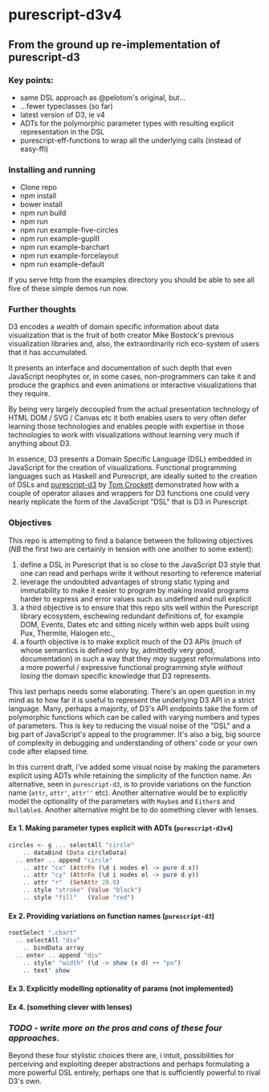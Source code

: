 # purescript-d3v4
## From the ground up re-implementation of purescript-d3

### Key points:

* same DSL approach as @pelotom's original, but...
* ...fewer typeclasses (so far)
* latest version of D3, ie v4
* ADTs for the polymorphic parameter types with resulting explicit representation in the DSL
* purescript-eff-functions to wrap all the underlying calls (instead of easy-ffi)

### Installing and running

* Clone repo
* npm install
* bower install
* npm run build
* npm run
* npm run example-five-circles
* npm run example-gupIII
* npm run example-barchart
* npm run example-forcelayout
* npm run example-default

If you serve http from the examples directory you should be able to see all five of these simple demos run now.

### Further thoughts

D3 encodes a _wealth_ of domain specific information about data visualization that is the fruit of both creator Mike Bostock's previous visualization libraries and, also, the extraordinarily rich eco-system of users that it has accumulated.

It presents an interface and documentation of such depth that even JavaScript neophytes or, in some cases, non-programmers can take it and produce the graphics and even animations or interactive visualizations that they require.

By being very largely decoupled from the actual presentation technology of HTML DOM / SVG / Canvas etc it both enables users to very often defer learning those technologies and enables people with expertise in those technologies to work with visualizations without learning very much if anything about D3.

In essence, D3 presents a Domain Specific Language (DSL) embedded in JavaScript for the creation of visualizations. Functional programming languages such as Haskell and Purescript, are ideally suited to the creation of DSLs and [purescript-d3](https://github.com/pelotom/purescript-d3) by [Tom Crockett](https://github.com/pelotom) demonstrated how with a couple of operator aliases and wrappers for D3 functions one could very nearly replicate the form of the JavaScript "DSL" that is D3 in Purescript.

### Objectives

This repo is attempting to find a balance between the following objectives (*NB* the first two are certainly in tension with one another to some extent):

1. define a DSL in Purescript that is so close to the JavaScript D3 style that one can read and perhaps write it without resorting to reference material
2. leverage the undoubted advantages of strong static typing and immutability to make it easier to program by making invalid programs harder to express and error values such as undefined and null explicit
3. a third objective is to ensure that this repo sits well within the Purescript library ecosystem, eschewing redundant definitions of, for example DOM, Events, Dates etc and sitting nicely within web apps built using Pux, Thermite, Halogen etc.˛
4. a fourth objective is to make explicit much of the D3 APIs (much of whose semantics is defined only by, admittedly very good, documentation) in such a way that they _may_ suggest reformulations into a more powerful / expressive functional programming style *without losing* the domain specific knowledge that D3 represents.

This last perhaps needs some elaborating. There's an open question in my mind as to how far it is useful to represent the underlying D3 API in a strict language. Many, perhaps a majority, of D3's API endpoints take the form of polymorphic functions which can be called with varying numbers and types of parameters. This is key to reducing the visual noise of the "DSL" and a big part of JavaScript's appeal to the programmer. It's also a big, big source of complexity in debugging and understanding of others' code or your own code after elapsed time.

In this current draft, i've added some visual noise by making the parameters explicit using ADTs while retaining the simplicity of the function name. An alternative, seen in `purescript-d3`, is to provide variations on the function name (`attr`, `attr'`, `attr''` etc). Another alternative would be to explicitly model the optionality of the parameters with `Maybe`s and `Either`s and `Nullable`s. Another alternative might be to do something clever with lenses.

#### Ex 1. Making parameter types explicit with ADTs (`purescript-d3v4`)

  ``` haskell
  circles <- g ... selectAll "circle"
      .. dataBind (Data circleData)
    .. enter .. append "circle"
      .. attr "cx" (AttrFn (\d i nodes el -> pure d.x))
      .. attr "cy" (AttrFn (\d i nodes el -> pure d.y))
      .. attr "r"  (SetAttr 20.0)
      .. style "stroke" (Value "black")
      .. style "fill"   (Value "red")
   ```


#### Ex 2. Providing variations on function names (`purescript-d3`)

  ``` haskell
  rootSelect ".chart"
    .. selectAll "div"
      .. bindData array
    .. enter .. append "div"
      .. style' "width" (\d -> show (x d) ++ "px")
      .. text' show
   ```


#### Ex 3. Explicitly modelling optionality of params (not implemented)


#### Ex 4. (something clever with lenses)


### _TODO - write more on the pros and cons of these four approaches._

Beyond these four stylistic choices there are, i intuit, possibilities for perceiving and exploiting deeper abstractions and perhaps formulating a more powerful DSL entirely, perhaps one that is sufficiently powerful to rival D3's own.
